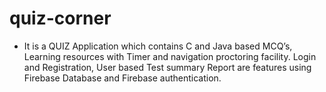 # quiz-corner

- It is a QUIZ Application which contains C and Java based MCQ’s, Learning resources with Timer and navigation proctoring facility. Login and Registration, User based Test summary Report are features using Firebase Database and Firebase authentication.
